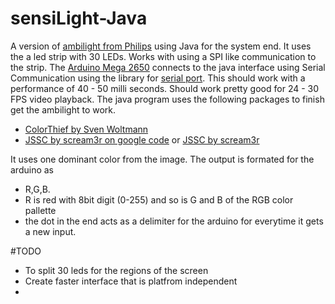 # sensiLight-Java
A version of [ambilight from Philips] using Java for the system end.
It uses the a led strip with 30 LEDs. Works with using a SPI like communication to the strip.
The [Arduino Mega 2650] connects to the java interface using Serial Communication using the library for [serial port].
This should work with a performance of 40 - 50 milli seconds. Should work pretty good for 24 - 30 FPS video playback.
The java program uses the following packages to finish get the ambilight to work.
  - [ColorThief by Sven Woltmann]
  - [JSSC by scream3r on google code] or [JSSC by scream3r]
  

It uses one dominant color from the image. The output is formated for the arduino as 
  - R,G,B.
  - R is red with 8bit digit (0-255) and so is G and B of the RGB color pallette
  - the dot in the end acts as a delimiter for the arduino for everytime it gets a new input.

#TODO
  - To split 30 leds for the regions of the screen
  - Create faster interface that is platfrom independent
  - 
  
  
[ambilight from Philips]:https://en.wikipedia.org/wiki/Ambilight
[ColorThief by Sven Woltmann]:https://github.com/SvenWoltmann/color-thief-java
[JSSC by scream3r]:https://github.com/scream3r/java-simple-serial-connector
[JSSC by scream3r on google code]:https://code.google.com/p/java-simple-serial-connector/
[Arduino Mega 2650]:https://www.arduino.cc/en/Main/arduinoBoardMega2560
[serial port]:https://www.arduino.cc/en/Reference/Serial
